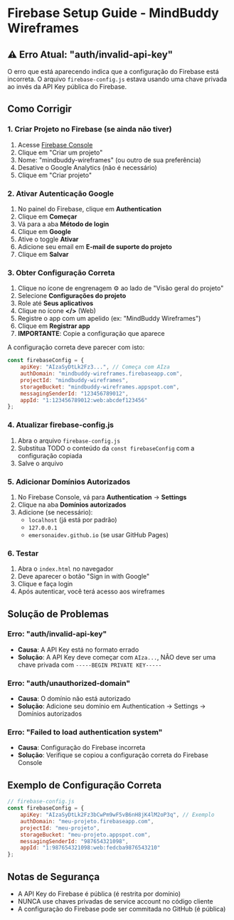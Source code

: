 # Firebase Setup Guide - MindBuddy Wireframes

## ⚠️ Erro Atual: "auth/invalid-api-key"

O erro que está aparecendo indica que a configuração do Firebase está incorreta. O arquivo `firebase-config.js` estava usando uma chave privada ao invés da API Key pública do Firebase.

## Como Corrigir

### 1. Criar Projeto no Firebase (se ainda não tiver)
1. Acesse [Firebase Console](https://console.firebase.google.com/)
2. Clique em "Criar um projeto"
3. Nome: "mindbuddy-wireframes" (ou outro de sua preferência)
4. Desative o Google Analytics (não é necessário)
5. Clique em "Criar projeto"

### 2. Ativar Autenticação Google
1. No painel do Firebase, clique em **Authentication**
2. Clique em **Começar**
3. Vá para a aba **Método de login**
4. Clique em **Google**
5. Ative o toggle **Ativar**
6. Adicione seu email em **E-mail de suporte do projeto**
7. Clique em **Salvar**

### 3. Obter Configuração Correta
1. Clique no ícone de engrenagem ⚙️ ao lado de "Visão geral do projeto"
2. Selecione **Configurações do projeto**
3. Role até **Seus aplicativos**
4. Clique no ícone **</>** (Web)
5. Registre o app com um apelido (ex: "MindBuddy Wireframes")
6. Clique em **Registrar app**
7. **IMPORTANTE**: Copie a configuração que aparece

A configuração correta deve parecer com isto:
```javascript
const firebaseConfig = {
    apiKey: "AIzaSyDtLk2Fz3...", // Começa com AIza
    authDomain: "mindbuddy-wireframes.firebaseapp.com",
    projectId: "mindbuddy-wireframes",
    storageBucket: "mindbuddy-wireframes.appspot.com",
    messagingSenderId: "123456789012",
    appId: "1:123456789012:web:abcdef123456"
};
```

### 4. Atualizar firebase-config.js
1. Abra o arquivo `firebase-config.js`
2. Substitua TODO o conteúdo da `const firebaseConfig` com a configuração copiada
3. Salve o arquivo

### 5. Adicionar Domínios Autorizados
1. No Firebase Console, vá para **Authentication** → **Settings**
2. Clique na aba **Domínios autorizados**
3. Adicione (se necessário):
   - `localhost` (já está por padrão)
   - `127.0.0.1`
   - `emersonaidev.github.io` (se usar GitHub Pages)

### 6. Testar
1. Abra o `index.html` no navegador
2. Deve aparecer o botão "Sign in with Google"
3. Clique e faça login
4. Após autenticar, você terá acesso aos wireframes

## Solução de Problemas

### Erro: "auth/invalid-api-key"
- **Causa**: A API Key está no formato errado
- **Solução**: A API Key deve começar com `AIza...`, NÃO deve ser uma chave privada com `-----BEGIN PRIVATE KEY-----`

### Erro: "auth/unauthorized-domain"
- **Causa**: O domínio não está autorizado
- **Solução**: Adicione seu domínio em Authentication → Settings → Domínios autorizados

### Erro: "Failed to load authentication system"
- **Causa**: Configuração do Firebase incorreta
- **Solução**: Verifique se copiou a configuração correta do Firebase Console

## Exemplo de Configuração Correta

```javascript
// firebase-config.js
const firebaseConfig = {
    apiKey: "AIzaSyDtLk2Fz3bCwPm9wF5vB6nH8jK4lM2oP3q", // Exemplo
    authDomain: "meu-projeto.firebaseapp.com",
    projectId: "meu-projeto",
    storageBucket: "meu-projeto.appspot.com",
    messagingSenderId: "987654321098",
    appId: "1:987654321098:web:fedcba9876543210"
};
```

## Notas de Segurança
- A API Key do Firebase é pública (é restrita por domínio)
- NUNCA use chaves privadas de service account no código cliente
- A configuração do Firebase pode ser commitada no GitHub (é pública)